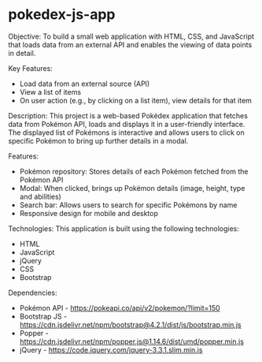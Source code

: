 # pokedex-js-app

Objective:
To build a small web application with HTML, CSS, and JavaScript that loads
data from an external API and enables the viewing of data points in detail.

Key Features:
- Load data from an external source (API)
- View a list of items
- On user action (e.g., by clicking on a list item), view details for that item

Description:
This project is a web-based Pokédex application that fetches data from Pokémon API, loads and displays it in a user-friendly interface.  The displayed list of Pokémons is interactive and allows users to click on specific Pokémon to bring up further details in a modal.

Features:
- Pokémon repository: Stores details of each Pokémon fetched from the Pokémon API
- Modal: When clicked, brings up Pokémon details (image, height, type and abilities)
- Search bar: Allows users to search for specific Pokémons by name
- Responsive design for mobile and desktop


Technologies:
This application is built using the following technologies:
- HTML
- JavaScript
- jQuery
- CSS
- Bootstrap 

Dependencies:
- Pokémon API - https://pokeapi.co/api/v2/pokemon/?limit=150
- Bootstrap JS - https://cdn.jsdelivr.net/npm/bootstrap@4.2.1/dist/js/bootstrap.min.js
- Popper - https://cdn.jsdelivr.net/npm/popper.js@1.14.6/dist/umd/popper.min.js
- jQuery - https://code.jquery.com/jquery-3.3.1.slim.min.js
